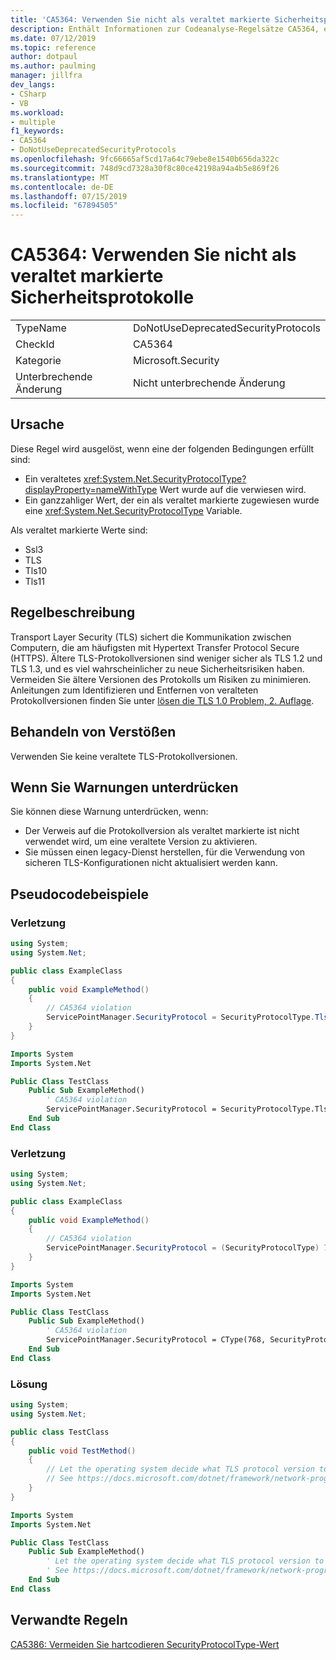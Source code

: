 ```yaml
---
title: 'CA5364: Verwenden Sie nicht als veraltet markierte Sicherheitsprotokolle'
description: Enthält Informationen zur Codeanalyse-Regelsätze CA5364, einschließlich der Ursachen von Verstößen und wenn sie unterdrückt werden sollen.
ms.date: 07/12/2019
ms.topic: reference
author: dotpaul
ms.author: paulming
manager: jillfra
dev_langs:
- CSharp
- VB
ms.workload:
- multiple
f1_keywords:
- CA5364
- DoNotUseDeprecatedSecurityProtocols
ms.openlocfilehash: 9fc66665af5cd17a64c79ebe8e1540b656da322c
ms.sourcegitcommit: 748d9cd7328a30f8c80ce42198a94a4b5e869f26
ms.translationtype: MT
ms.contentlocale: de-DE
ms.lasthandoff: 07/15/2019
ms.locfileid: "67894505"
---
```

# <a name="ca5364-do-not-use-deprecated-security-protocols"></a>CA5364: Verwenden Sie nicht als veraltet markierte Sicherheitsprotokolle

|||
|-|-|
|TypeName|DoNotUseDeprecatedSecurityProtocols|
|CheckId|CA5364|
|Kategorie|Microsoft.Security|
|Unterbrechende Änderung|Nicht unterbrechende Änderung|

## <a name="cause"></a>Ursache

Diese Regel wird ausgelöst, wenn eine der folgenden Bedingungen erfüllt sind:
- Ein veraltetes <xref:System.Net.SecurityProtocolType?displayProperty=nameWithType> Wert wurde auf die verwiesen wird.
- Ein ganzzahliger Wert, der ein als veraltet markierte zugewiesen wurde eine <xref:System.Net.SecurityProtocolType> Variable.

Als veraltet markierte Werte sind:
- Ssl3
- TLS
- Tls10
- Tls11

## <a name="rule-description"></a>Regelbeschreibung

Transport Layer Security (TLS) sichert die Kommunikation zwischen Computern, die am häufigsten mit Hypertext Transfer Protocol Secure (HTTPS). Ältere TLS-Protokollversionen sind weniger sicher als TLS 1.2 und TLS 1.3, und es viel wahrscheinlicher zu neue Sicherheitsrisiken haben. Vermeiden Sie ältere Versionen des Protokolls um Risiken zu minimieren. Anleitungen zum Identifizieren und Entfernen von veralteten Protokollversionen finden Sie unter [lösen die TLS 1.0 Problem, 2. Auflage](/security/solving-tls1-problem).

## <a name="how-to-fix-violations"></a>Behandeln von Verstößen

Verwenden Sie keine veraltete TLS-Protokollversionen.

## <a name="when-to-suppress-warnings"></a>Wenn Sie Warnungen unterdrücken

Sie können diese Warnung unterdrücken, wenn:
- Der Verweis auf die Protokollversion als veraltet markierte ist nicht verwendet wird, um eine veraltete Version zu aktivieren.
- Sie müssen einen legacy-Dienst herstellen, für die Verwendung von sicheren TLS-Konfigurationen nicht aktualisiert werden kann.

## <a name="pseudo-code-examples"></a>Pseudocodebeispiele

### <a name="violation"></a>Verletzung

```csharp
using System;
using System.Net;

public class ExampleClass
{
    public void ExampleMethod()
    {
        // CA5364 violation
        ServicePointManager.SecurityProtocol = SecurityProtocolType.Tls11 | SecurityProtocolType.Tls12;
    }
}
```

```vb
Imports System
Imports System.Net

Public Class TestClass
    Public Sub ExampleMethod()
        ' CA5364 violation
        ServicePointManager.SecurityProtocol = SecurityProtocolType.Tls11 Or SecurityProtocolType.Tls12
    End Sub
End Class
```

### <a name="violation"></a>Verletzung

```csharp
using System;
using System.Net;

public class ExampleClass
{
    public void ExampleMethod()
    {
        // CA5364 violation
        ServicePointManager.SecurityProtocol = (SecurityProtocolType) 768;    // TLS 1.1
    }
}
```

```vb
Imports System
Imports System.Net

Public Class TestClass
    Public Sub ExampleMethod()
        ' CA5364 violation
        ServicePointManager.SecurityProtocol = CType(768, SecurityProtocolType)   ' TLS 1.1
    End Sub
End Class
```

### <a name="solution"></a>Lösung

```csharp
using System;
using System.Net;

public class TestClass
{
    public void TestMethod()
    {
        // Let the operating system decide what TLS protocol version to use.
        // See https://docs.microsoft.com/dotnet/framework/network-programming/tls
    }
}
```

```vb
Imports System
Imports System.Net

Public Class TestClass
    Public Sub ExampleMethod()
        ' Let the operating system decide what TLS protocol version to use.
        ' See https://docs.microsoft.com/dotnet/framework/network-programming/tls
    End Sub
End Class
```

## <a name="related-rules"></a>Verwandte Regeln

[CA5386: Vermeiden Sie hartcodieren SecurityProtocolType-Wert](ca5386.md)